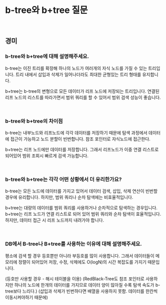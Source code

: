 # b-tree와 b+tree 질문

</br>

## 경미

### b-tree와 b+tree에 대해 설명해주세요.
b-tree는 이진 트리를 확장해 하나의 노드가 여러개의 자식 노드를 가질 수 있는 트리입니다. 트리 내에서 삽입과 삭제가 일어나더라도 최대한 균형있는 트리 형태를 유지합니다.

b+tree는 b-tree의 변형으로 모든 데이터가 리프 노드에 저장되는 트리입니다. 연결된 리프 노드의 리스트를 따라가면서 범위 쿼리를 할 수 있어서 범위 검색 성능이 좋습니다.

</br>

### b-tree와 b+tree의 차이점
b-tree는 내부노드와 리프노드에 각각 데이터를 저장하기 때문에 탐색 과정에서 데이터에 접근이 가능하고 노드 분할이 빈번합니다.
참조 포인터로 자식노드에 접근한다.

b+tree는 리프 노드에만 데이터를 저장합니다. 그래서 리프노드가 이중 연결 리스트로 되어있어 범위 조회시 빠르게 검색 가능합니다.

</br>

### b-tree와 b+tree는 각각 어떤 상황에서 더 유리한가요?
b-tree는 모든 노드에 데이터를 가지고 있어서 데이터 검색, 삽입, 삭제 연산이 빈번할 경우에 유리합니다. 
하지만, 범위 쿼리나 순차 탐색에는 비효율적입니다.

b+tree는 대량의 데이터를 범위 쿼리를 사용하거나 순차적으로 탐색하는 경우입니다. b+tree는 리프 노드가 연결 리스트로 되어 있어 범위 쿼리와 순차 탐색이 효율적입니다.
하지만, 데이터 접근 시 리프 노드까지 내려가야 합니다.

</br>


### DB에서 B-tree나 B+tree를 사용하는 이유에 대해 설명해주세요.
평소에 검색 할 경우 등호뿐만 아니라 부등호를 많이 사용합니다. 그래서 데이터들이 메모리에 정렬이 되어있어 저장, 수정, 삭제에도 O(logN)의 시간 복잡도를 가지기 때문입니다.

(등호만 사용할 경우 - 해시 테이블을 이용)
(RedBlack-Tree도 참조 포인터로 사용하지만 하나의 노드에 한개의 데이터를 가지므로 데이터 양이 많아질 수록 탐색 속도가 b-tree보다 느리다.)
(삽입과 삭제가 빈번하다면 배열을 사용하지 못함. 데이터를 한칸씩 이동시켜야하기 때문에)
